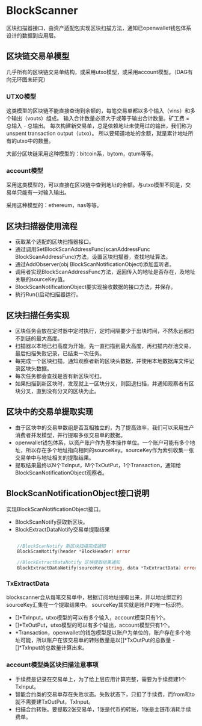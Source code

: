 # BlockScanner

区块扫描器接口，由资产适配包实现区块扫描方法，通知已openwallet钱包体系设计的数据到应用层。

## 区块链交易单模型

几乎所有的区块链交易单结构，或采用utxo模型，或采用account模型。（DAG有向无环图未研究）

### UTXO模型

这类模型的区块链不能直接查询到余额的，每笔交易单都以多个输入（vins）和多个输出（vouts）组成。
输入合计数量必须大于或等于输出合计数量。矿工费 = 总输入 - 总输出。
每次构建新交易单，总是依赖地址未使用过的输出，我们称为unspent transaction output（utxo）。
所以要知道地址的余额，就是累计地址所有的utxo中的数量。

大部分区块链采用这种模型的：bitcoin系，bytom，qtum等等。

### account模型

采用这类模型的，可以直接在区块链中查到地址的余额。与utxo模型不同是，交易单只能有一对输入输出。

采用这种模型的：ethereum，nas等等。

## 区块扫描器使用流程

- 获取某个适配的区块扫描器接口。
- 通过调用SetBlockScanAddressFunc(scanAddressFunc BlockScanAddressFunc)方法，设置区块扫描器，查找地址算法。
- 通过AddObserver(obj BlockScanNotificationObject)添加监听者。
- 调用者实现BlockScanAddressFunc方法，返回传入的地址是否存在，及地址关联的sourceKey值。
- BlockScanNotificationObject要实现接收数据的接口方法，并保存。
- 执行Run()启动扫描器运行。

## 区块扫描任务实现

- 区块任务会放在定时器中定时执行，定时间隔要少于出块时间，不然永远都扫不到链的最大高度。
- 扫描器以本地已扫高度为开始，先一直扫描到最大高度，再扫描内存池交易，最后扫描失败记录，已结束一次任务。
- 每完成一个区块扫描，通知观察者新的区块头数据，并使用本地数据库文件记录区块头数据。
- 每次任务都会查找是否有新区块可扫。
- 如果扫描到新区块时，发现就上一区块分叉，则回退扫描，并通知观察者有区块分叉，直到没有分叉的区块为止。

## 区块中的交易单提取实现

- 由于区块中的交易单数组是否互相独立的，为了提高效率，我们可以采用生产消费者并发模型，并行提取多张交易单的数据。
- openwallet钱包体系，以资产账户作为基本操作单位。一个账户可能有多个地址，所以存在多个地址指向相同的sourceKey。sourceKey作为索引收集一张交易单中与地址相关的提取结果。
- 提取结果最终以N个TxInput，M个TxOutPut，1个Transaction，通知给BlockScanNotificationObject观察者。

## BlockScanNotificationObject接口说明

实现BlockScanNotificationObject接口。

- BlockScanNotify获取新区块。
- BlockExtractDataNotify交易单提取结果

```go

    //BlockScanNotify 新区块扫描完成通知
	BlockScanNotify(header *BlockHeader) error

	//BlockExtractDataNotify 区块提取结果通知
	BlockExtractDataNotify(sourceKey string, data *TxExtractData) error

```

### TxExtractData

blockscanner会从每笔交易单中，根据订阅地址提取出来，并以地址绑定的sourceKey汇集在一个提取结果中。
sourceKey其实就是账户的唯一标识符。

- []*TxInput，utxo模型的可以有多个输入，account模型只有1个。
- []*TxOutPut，utxo模型的可以有多个输出，account模型只有1个。
- *Transaction，openwallet的钱包模型是以账户为单位的，账户存在多个地址可能，所以账户在该交易单的转账数量是以[]*TxOutPut的总数量 - []*TxInput的总数量计算出来。

### account模型类区块扫描注意事项

- 手续费是记录在交易单上，为了给上层应用计算完整，需要为手续费建1个TxInput。
- 智能合约类的交易单存在失败状态。失败状态下，只扣了手续费，而from和to就不需要建TxOutPut，TxInput。
- 扫描合约转账。要提取2张交易单，1张是代币的转账，1张是主链币消耗手续费单。








